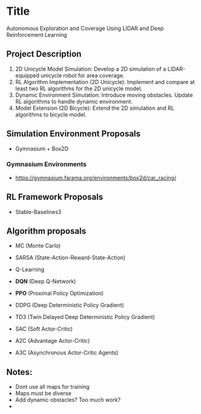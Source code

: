 # Title

Autonomous Exploration and Coverage Using LIDAR and Deep Reinforcement Learning

## Project Description

1) 2D Unicycle Model Simulation: Develop a 2D simulation of a LIDAR-equipped unicycle robot for area coverage.
2) RL Algorithm Implementation (2D Unicycle): Implement and compare at least two RL algorithms for the 2D unicycle model.
3) Dynamic Environment Simulation: Introduce moving obstacles. Update RL algorithms to handle dynamic environment.
4) Model Extension (2D Bicycle): Extend the 2D simulation and RL algorithms to bicycle model.

## Simulation Environment Proposals

- Gymnasium + Box2D

### Gymnasium Environments 

- https://gymnasium.farama.org/environments/box2d/car_racing/

## RL Framework Proposals

- Stable-Baselines3 

## Algorithm proposals

- MC (Monte Carlo)
- SARSA (State-Action-Reward-State-Action)
- Q-Learning

- **DQN** (Deep Q-Network)
- **PPO** (Proximal Policy Optimization)

- DDPG (Deep Deterministic Policy Gradient)
- TD3 (Twin Delayed Deep Deterministic Policy Gradient)

- SAC (Soft Actor-Critic)
- A2C (Advantage Actor-Critic)
- A3C (Asynchronous Actor-Critic Agents)

## Notes:

- Dont use all maps for training 
- Maps must be diverse
- Add dynamic obstacles? Too much work?
- 


